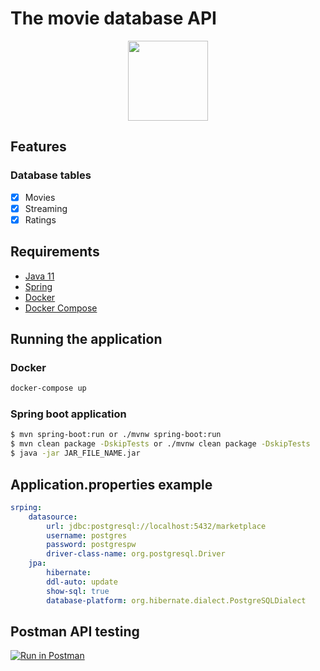 # The movie database API
<div align="center">
 <img src="https://cdn.jsdelivr.net/gh/devicons/devicon/icons/spring/spring-original-wordmark.svg" width="128" />
</div>


## Features

### Database tables
- [x] Movies
- [x] Streaming
- [x] Ratings

## Requirements

- [Java 11](https://www.oracle.com/java/technologies/javase-jdk11-downloads.html)
- [Spring](https://spring.io/)
- [Docker](https://www.docker.com/)
- [Docker Compose](https://docs.docker.com/compose/)

## Running the application

### Docker

```bash
docker-compose up
```

### Spring boot application

```bash
$ mvn spring-boot:run or ./mvnw spring-boot:run
$ mvn clean package -DskipTests or ./mvnw clean package -DskipTests 
$ java -jar JAR_FILE_NAME.jar
```



## Application.properties example

```yml
srping:
    datasource:
        url: jdbc:postgresql://localhost:5432/marketplace
        username: postgres
        password: postgrespw
        driver-class-name: org.postgresql.Driver
    jpa:
        hibernate:
        ddl-auto: update
        show-sql: true
        database-platform: org.hibernate.dialect.PostgreSQLDialect
 ```

## Postman API testing


[![Run in Postman](https://run.pstmn.io/button.svg)](https://app.getpostman.com/run-collection/1b1b1b1b1b1b1b1b1b1b)

